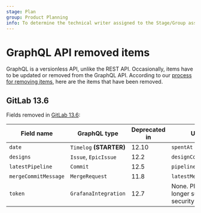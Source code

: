 ```yaml
---
stage: Plan
group: Product Planning
info: To determine the technical writer assigned to the Stage/Group associated with this page, see https://about.gitlab.com/handbook/engineering/ux/technical-writing/#assignments
---
```


# GraphQL API removed items

GraphQL is a versionless API, unlike the REST API.
Occasionally, items have to be updated or removed from the GraphQL API.
According to our [process for removing items](index.md#deprecation-process), here are the items that have been removed.

## GitLab 13.6

Fields removed in [GitLab 13.6](https://gitlab.com/gitlab-org/gitlab/-/merge_requests/44866):

| Field name           | GraphQL type             | Deprecated in | Use instead                |
| -------------------- | --------------------     | ------------- | -------------------------- |
| `date`               | `Timelog` **(STARTER)**  | 12.10         | `spentAt`                  |
| `designs`            | `Issue`, `EpicIssue`     | 12.2          | `designCollection`         |
| `latestPipeline`     | `Commit`                 | 12.5          | `pipelines`                |
| `mergeCommitMessage` | `MergeRequest`           | 11.8          | `latestMergeCommitMessage` |
| `token`              | `GrafanaIntegration`     | 12.7          | None. Plaintext tokens no longer supported for security reasons. |
